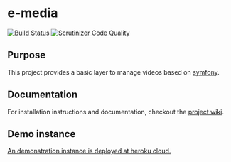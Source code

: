 # e-media

[![Build Status](https://travis-ci.org/benIT/e-media.svg?branch=master)](https://travis-ci.org/benIT/e-media) [![Scrutinizer Code Quality](https://scrutinizer-ci.com/g/benIT/e-media/badges/quality-score.png?b=master)](https://scrutinizer-ci.com/g/benIT/e-media/?branch=master) 

## Purpose

This project provides a basic layer to manage videos based on [symfony](https://symfony.com/).

## Documentation

For installation instructions and documentation, checkout the [project wiki](https://github.com/benIT/e-media/wiki).

## Demo instance

[An demonstration instance is deployed at heroku cloud.](https://e-media.herokuapp.com/)